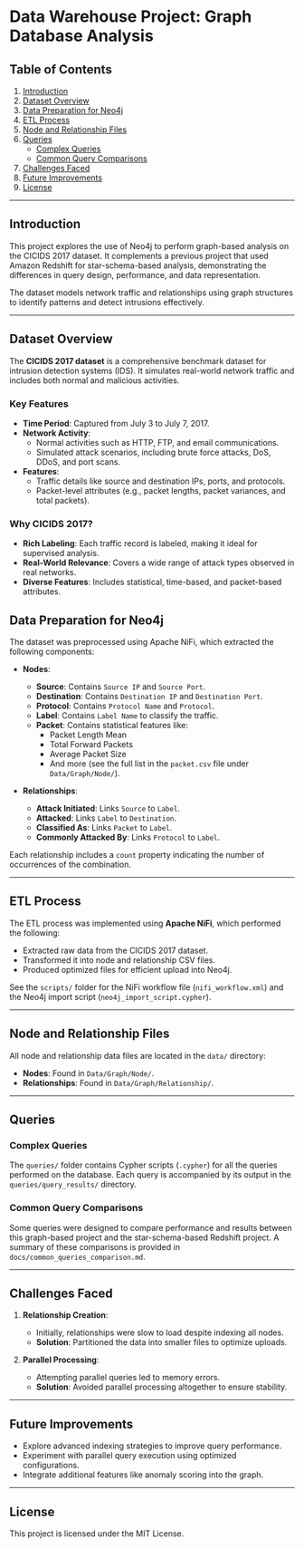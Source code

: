 # Data Warehouse Project: Graph Database Analysis

## Table of Contents
1. [Introduction](#introduction)
2. [Dataset Overview](#dataset-overview)
3. [Data Preparation for Neo4j ](#Data-Preparation-for-Neo4j)
4. [ETL Process](#etl-process)
5. [Node and Relationship Files](#node-and-relationship-files)
6. [Queries](#queries)
    - [Complex Queries](#complex-queries)
    - [Common Query Comparisons](#common-query-comparisons)
7. [Challenges Faced](#challenges-faced)
8. [Future Improvements](#future-improvements)
9. [License](#license)

---

## Introduction
This project explores the use of Neo4j to perform graph-based analysis on the CICIDS 2017 dataset. It complements a previous project that used Amazon Redshift for star-schema-based analysis, demonstrating the differences in query design, performance, and data representation.

The dataset models network traffic and relationships using graph structures to identify patterns and detect intrusions effectively.

---

## Dataset Overview
The **CICIDS 2017 dataset** is a comprehensive benchmark dataset for intrusion detection systems (IDS). It simulates real-world network traffic and includes both normal and malicious activities.

### **Key Features**
- **Time Period**: Captured from July 3 to July 7, 2017.
- **Network Activity**:
  - Normal activities such as HTTP, FTP, and email communications.
  - Simulated attack scenarios, including brute force attacks, DoS, DDoS, and port scans.
- **Features**: 
  - Traffic details like source and destination IPs, ports, and protocols.
  - Packet-level attributes (e.g., packet lengths, packet variances, and total packets).

### **Why CICIDS 2017?**
- **Rich Labeling**: Each traffic record is labeled, making it ideal for supervised analysis.
- **Real-World Relevance**: Covers a wide range of attack types observed in real networks.
- **Diverse Features**: Includes statistical, time-based, and packet-based attributes.

## Data Preparation for Neo4j
The dataset was preprocessed using Apache NiFi, which extracted the following components:
- **Nodes**:
  - **Source**: Contains `Source IP` and `Source Port`.
  - **Destination**: Contains `Destination IP` and `Destination Port`.
  - **Protocol**: Contains `Protocol Name` and `Protocol`.
  - **Label**: Contains `Label Name` to classify the traffic.
  - **Packet**: Contains statistical features like:
    - Packet Length Mean
    - Total Forward Packets
    - Average Packet Size
    - And more (see the full list in the `packet.csv` file under `Data/Graph/Node/`).

- **Relationships**:
  - **Attack Initiated**: Links `Source` to `Label`.
  - **Attacked**: Links `Label` to `Destination`.
  - **Classified As**: Links `Packet` to `Label`.
  - **Commonly Attacked By**: Links `Protocol` to `Label`.

Each relationship includes a `count` property indicating the number of occurrences of the combination.

---

## ETL Process
The ETL process was implemented using **Apache NiFi**, which performed the following:
- Extracted raw data from the CICIDS 2017 dataset.
- Transformed it into node and relationship CSV files.
- Produced optimized files for efficient upload into Neo4j.

See the `scripts/` folder for the NiFi workflow file (`nifi_workflow.xml`) and the Neo4j import script (`neo4j_import_script.cypher`).

---

## Node and Relationship Files
All node and relationship data files are located in the `data/` directory:
- **Nodes**: Found in `Data/Graph/Node/`.
- **Relationships**: Found in `Data/Graph/Relationship/`.

---

## Queries
### Complex Queries
The `queries/` folder contains Cypher scripts (`.cypher`) for all the queries performed on the database. Each query is accompanied by its output in the `queries/query_results/` directory.

### Common Query Comparisons
Some queries were designed to compare performance and results between this graph-based project and the star-schema-based Redshift project. A summary of these comparisons is provided in `docs/common_queries_comparison.md`.

---

## Challenges Faced
1. **Relationship Creation**:
   - Initially, relationships were slow to load despite indexing all nodes.
   - **Solution**: Partitioned the data into smaller files to optimize uploads.

2. **Parallel Processing**:
   - Attempting parallel queries led to memory errors.
   - **Solution**: Avoided parallel processing altogether to ensure stability.

---

## Future Improvements
- Explore advanced indexing strategies to improve query performance.
- Experiment with parallel query execution using optimized configurations.
- Integrate additional features like anomaly scoring into the graph.

---

## License
This project is licensed under the MIT License.
